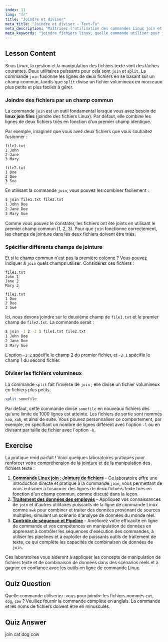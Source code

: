 ```yaml
---
index: 11
lang: "fr"
title: "Joindre et diviser"
meta_title: "Joindre et diviser - Text-Fu"
meta_description: "Maîtrisez l'utilisation des commandes Linux join et split. Apprenez à joindre efficacement des fichiers en fonction de champs communs et à diviser de grands fichiers en parties plus petites. Ce guide couvre la commande à utiliser pour joindre des fichiers nommés chat, chien, vache et d'autres exemples pratiques."
meta_keywords: "joindre fichiers linux, quelle commande utiliser pour joindre des fichiers, commande join linux, commande split linux, manipulation de fichiers, ligne de commande, traitement de texte"
---
```


## Lesson Content

Sous Linux, la gestion et la manipulation des fichiers texte sont des tâches courantes. Deux utilitaires puissants pour cela sont `join` et `split`. La commande `join` fusionne les lignes de deux fichiers en se basant sur un champ commun, tandis que `split` divise un fichier volumineux en morceaux plus petits et plus faciles à gérer.

### Joindre des fichiers par un champ commun

La commande `join` est un outil fondamental lorsque vous avez besoin de **linux join files** (joindre des fichiers Linux). Par défaut, elle combine les lignes de deux fichiers triés en fonction d'un premier champ identique.

Par exemple, imaginez que vous avez deux fichiers que vous souhaitez fusionner :

```plaintext
file1.txt
1 John
2 Jane
3 Mary

file2.txt
1 Doe
2 Doe
3 Sue
```

En utilisant la commande `join`, vous pouvez les combiner facilement :

```bash
$ join file1.txt file2.txt
1 John Doe
2 Jane Doe
3 Mary Sue
```

Comme vous pouvez le constater, les fichiers ont été joints en utilisant le premier champ commun (1, 2, 3). Pour que `join` fonctionne correctement, les champs de jointure dans les deux fichiers doivent être triés.

### Spécifier différents champs de jointure

Et si le champ commun n'est pas la première colonne ? Vous pouvez indiquer à `join` quels champs utiliser. Considérez ces fichiers :

```plaintext
file1.txt
John 1
Jane 2
Mary 3

file2.txt
1 Doe
2 Doe
3 Sue
```

Ici, nous devons joindre sur le deuxième champ de `file1.txt` et le premier champ de `file2.txt`. La commande serait :

```bash
$ join -1 2 -2 1 file1.txt file2.txt
1 John Doe
2 Jane Doe
3 Mary Sue
```

L'option `-1 2` spécifie le champ 2 du premier fichier, et `-2 1` spécifie le champ 1 du second fichier.

### Diviser les fichiers volumineux

La commande `split` fait l'inverse de `join` ; elle divise un fichier volumineux en fichiers plus petits.

```bash
split somefile
```

Par défaut, cette commande divise `somefile` en nouveaux fichiers dès qu'une limite de 1000 lignes est atteinte. Les fichiers de sortie sont nommés `xaa`, `xab`, et ainsi de suite. Vous pouvez personnaliser ce comportement, par exemple, en spécifiant un nombre de lignes différent avec l'option `-l` ou en divisant par taille de fichier avec l'option `-b`.

## Exercise

La pratique rend parfait ! Voici quelques laboratoires pratiques pour renforcer votre compréhension de la jointure et de la manipulation des fichiers texte :

1. **[Commande Linux join : Jointure de fichiers](https://labex.io/fr/labs/linux-linux-join-command-file-joining-219193)** - Ce laboratoire offre une introduction directe et pratique à la commande `join`, vous permettant de vous entraîner à fusionner des lignes de deux fichiers texte triés en fonction d'un champ commun, comme discuté dans la leçon.
2. **[Traitement des données des employés](https://labex.io/fr/labs/linux-processing-employees-data-388132)** - Appliquez vos connaissances de `join` et d'autres utilitaires puissants de la ligne de commande Linux comme `awk` pour combiner et traiter des données provenant de sources multiples, simulant un scénario d'analyse de données du monde réel.
3. **[Contrôle de séquence et Pipeline](https://labex.io/fr/labs/linux-sequence-control-and-pipeline-17994)** - Améliorez votre efficacité en ligne de commande et vos compétences en manipulation de données en apprenant à contrôler les séquences d'exécution des commandes, à utiliser les pipelines et à exploiter de puissants outils de traitement de texte, ce qui complète les capacités de combinaison de données de `join`.

Ces laboratoires vous aideront à appliquer les concepts de manipulation de fichiers texte et de combinaison de données dans des scénarios réels et à gagner en confiance avec les outils en ligne de commande Linux.

## Quiz Question

Quelle commande utiliseriez-vous pour joindre les fichiers nommés `cat`, `dog`, `cow` ? Veuillez fournir la commande complète en anglais. La commande et les noms de fichiers doivent être en minuscules.

## Quiz Answer

join cat dog cow
